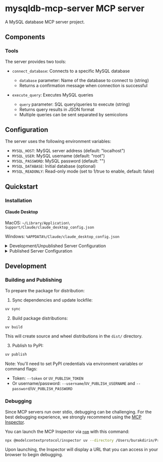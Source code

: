 # mysqldb-mcp-server MCP server

A MySQL database MCP server project.

## Components

### Tools

The server provides two tools:
- `connect_database`: Connects to a specific MySQL database
  - `database` parameter: Name of the database to connect to (string)
  - Returns a confirmation message when connection is successful

- `execute_query`: Executes MySQL queries
  - `query` parameter: SQL query/queries to execute (string)
  - Returns query results in JSON format
  - Multiple queries can be sent separated by semicolons

## Configuration

The server uses the following environment variables:

- `MYSQL_HOST`: MySQL server address (default: "localhost")
- `MYSQL_USER`: MySQL username (default: "root") 
- `MYSQL_PASSWORD`: MySQL password (default: "")
- `MYSQL_DATABASE`: Initial database (optional)
- `MYSQL_READONLY`: Read-only mode (set to 1/true to enable, default: false)

## Quickstart

### Installation

#### Claude Desktop

MacOS: `~/Library/Application\ Support/Claude/claude_desktop_config.json`

Windows: `%APPDATA%/Claude/claude_desktop_config.json`

<details>
  <summary>Development/Unpublished Server Configuration</summary>
  ```
  "mcpServers": {
    "mysqldb-mcp-server": {
      "command": "uv",
      "args": [
        "--directory",
        "/Users/burakdirin/Projects/mysqldb-mcp-server",
        "run",
        "mysqldb-mcp-server"
      ]
    }
  }
  ```
</details>

<details>
  <summary>Published Server Configuration</summary>
  ```
  "mcpServers": {
    "mysqldb-mcp-server": {
      "command": "uvx",
      "args": [
        "mysqldb-mcp-server"
      ]
    }
  }
  ```
</details>

## Development

### Building and Publishing

To prepare the package for distribution:

1. Sync dependencies and update lockfile:
```bash
uv sync
```

2. Build package distributions:
```bash
uv build
```

This will create source and wheel distributions in the `dist/` directory.

3. Publish to PyPI:
```bash
uv publish
```

Note: You'll need to set PyPI credentials via environment variables or command flags:
- Token: `--token` or `UV_PUBLISH_TOKEN`
- Or username/password: `--username`/`UV_PUBLISH_USERNAME` and `--password`/`UV_PUBLISH_PASSWORD`

### Debugging

Since MCP servers run over stdio, debugging can be challenging. For the best debugging
experience, we strongly recommend using the [MCP Inspector](https://github.com/modelcontextprotocol/inspector).

You can launch the MCP Inspector via [`npm`](https://docs.npmjs.com/downloading-and-installing-node-js-and-npm) with this command:

```bash
npx @modelcontextprotocol/inspector uv --directory /Users/burakdirin/Projects/mysqldb-mcp-server run mysqldb-mcp-server
```

Upon launching, the Inspector will display a URL that you can access in your browser to begin debugging.